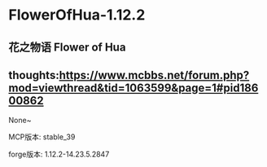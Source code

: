 # FlowerOfHua-1.12.2
花之物语
Flower of Hua
----------------------------
thoughts:https://www.mcbbs.net/forum.php?mod=viewthread&tid=1063599&page=1#pid18600862
----------------------------
None~

MCP版本: stable_39

forge版本: 1.12.2-14.23.5.2847
